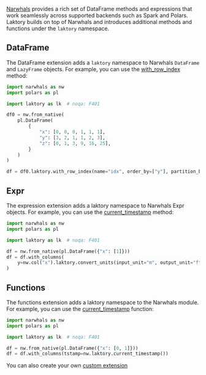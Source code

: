 [Narwhals](https://narwhals-dev.github.io/narwhals/) provides a rich set of DataFrame methods and expressions that work 
seamlessly across supported backends such as Spark and Polars. Laktory builds on top of Narwhals and introduces 
additional methods and functions under the `laktory` namespace.

## DataFrame
The DataFrame extension adds a `laktory` namespace to Narwhals `DataFrame` and `LazyFrame` objects. For example, you 
can use the [with_row_index](../api/narwhals_ext/dataframe/with_row_index.md) method:

```py
import narwhals as nw
import polars as pl

import laktory as lk  # noqa: F401

df0 = nw.from_native(
    pl.DataFrame(
        {
            "x": [0, 0, 0, 1, 1, 1],
            "y": [3, 2, 1, 1, 2, 3],
            "z": [0, 1, 3, 9, 16, 25],
        }
    )
)

df = df0.laktory.with_row_index(name="idx", order_by=["y"], partition_by="x")
```


## Expr
The expression extension adds a laktory namespace to Narwhals Expr objects. For example, you can use the 
[current_timestamp](../api/narwhals_ext/expr/convert_units.md) method:

```py
import narwhals as nw
import polars as pl

import laktory as lk  # noqa: F401

df = nw.from_native(pl.DataFrame({"x": [1]}))
df = df.with_columns(
    y=nw.col("x").laktory.convert_units(input_unit="m", output_unit="ft")
)
```

## Functions

The functions extension adds a laktory namespace to the Narwhals module. For example, you can use the 
[current_timestamp](../api/narwhals_ext/functions/current_timestamp.md) function:

```py
import narwhals as nw
import polars as pl

import laktory as lk  # noqa: F401

df = nw.from_native(pl.DataFrame({"x": [0, 1]}))
df = df.with_columns(tstamp=nw.laktory.current_timestamp())
```

You can also create your own [custom extension](extension_custom.md)